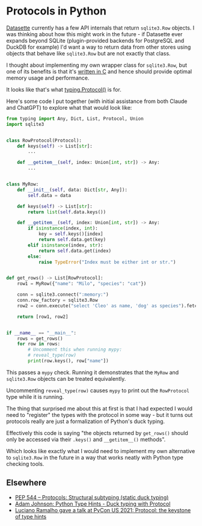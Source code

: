 # Protocols in Python

[Datasette](https://datasette.io/) currently has a few API internals that return `sqlite3.Row` objects. I was thinking about how this might work in the future - if Datasette ever expands beyond SQLite (plugin-provided backends for PostgreSQL and DuckDB for example) I'd want a way to return data from other stores using objects that behave like `sqlite3.Row` but are not exactly that class.

I thought about implementing my own wrapper class for `sqlite3.Row`, but one of its benefits is that it's [written in C](https://github.com/python/cpython/blob/v3.11.4/Modules/_sqlite/row.c) and hence should provide optimal memory usage and performance.

It looks like that's what [typing.Protocol()](https://docs.python.org/3/library/typing.html#typing.Protocol) is for.

Here's some code I put together (with initial assistance from both Claude and ChatGPT) to explore what that would look like:
```python
from typing import Any, Dict, List, Protocol, Union
import sqlite3


class RowProtocol(Protocol):
    def keys(self) -> List[str]:
        ...

    def __getitem__(self, index: Union[int, str]) -> Any:
        ...


class MyRow:
    def __init__(self, data: Dict[str, Any]):
        self.data = data

    def keys(self) -> List[str]:
        return list(self.data.keys())

    def __getitem__(self, index: Union[int, str]) -> Any:
        if isinstance(index, int):
            key = self.keys()[index]
            return self.data.get(key)
        elif isinstance(index, str):
            return self.data.get(index)
        else:
            raise TypeError("Index must be either int or str.")


def get_rows() -> List[RowProtocol]:
    row1 = MyRow({"name": "Milo", "species": "cat"})

    conn = sqlite3.connect(":memory:")
    conn.row_factory = sqlite3.Row
    row2 = conn.execute("select 'Cleo' as name, 'dog' as species").fetchone()

    return [row1, row2]


if __name__ == "__main__":
    rows = get_rows()
    for row in rows:
        # Uncomment this when running mypy:
        # reveal_type(row)
        print(row.keys(), row["name"])
```
This passes a `mypy` check. Running it demonstrates that the `MyRow` and `sqlite3.Row` objects can be treated equivalently.

Uncommenting `reveal_type(row)` causes `mypy` to print out the `RowProtocol` type while it is running.

The thing that surprised me about this at first is that I had expected I would need to "register" the types with the protocol in some way - but it turns out protocols really are just a formalization of Python's duck typing.

Effectively this code is saying "the objects returned by `get_rows()` should only be accessed via their `.keys()` and `__getitem__()` methods".

Which looks like exactly what I would need to implement my own alternative to `sqlite3.Row` in the future in a way that works neatly with Python type checking tools.

## Elsewhere

- [PEP 544 – Protocols: Structural subtyping (static duck typing)](https://peps.python.org/pep-0544/)
- [Adam Johnson: Python Type Hints - Duck typing with Protocol](https://adamj.eu/tech/2021/05/18/python-type-hints-duck-typing-with-protocol/)
- [Luciano Ramalho gave a talk at PyCon US 2021: Protocol: the keystone of type hints](https://www.youtube.com/watch?v=kDDCKwP7QgQ)
